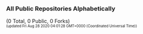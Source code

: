 
### All Public Repositories Alphabetically

(0 Total, 0 Public, 0 Forks)<br>
<sup><sub>(updated Fri Aug 28 2020 04:01:28 GMT+0000 (Coordinated Universal Time))</sub></sup>

